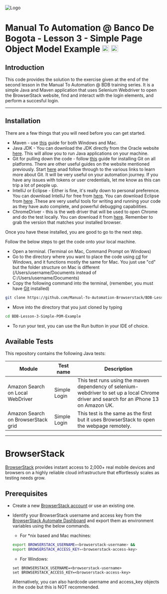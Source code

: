 ![Logo](https://www.browserstack.com/images/static/header-logo.jpg)

# Manual To Automation @ Banco De Bogota - Lesson 3 - Simple Page Object Model Example <a href="https://nodejs.org/en/"><img src="https://brandslogos.com/wp-content/uploads/thumbs/java-logo-vector-1.svg" alt="nodejs" height="22" /></a> <a href="https://nodejs.org/en/"><img src="https://upload.wikimedia.org/wikipedia/commons/thumb/5/52/Apache_Maven_logo.svg/1200px-Apache_Maven_logo.svg.png" alt="nodejs" height="22" /></a>

## Introduction

This code provides the solution to the exercise given at the end of the second lesson in the Manual To Automation @ BDB training series. It is a simple Java and Maven application that uses Selenium Webdriver to open the BrowserStack website, find and interact with the login elements, and perform a succesful login.

---

## Installation

There are a few things that you will need before you can get started.

* Maven - use [this](https://maven.apache.org/install.html) guide for both Windows and Mac.
* Java JDK - You can download the JDK directly from the Oracle website [here](https://www.oracle.com/java/technologies/downloads/). This will allow you to run Java applications on your machine.
* Git for pulling down the code - follow [this]() guide for installing Git on all platforms. There are other useful guides on the website mentioned previously. Start [here](https://github.com/git-guides) anad follow through to the various links to learn more about Git. It will be very useful on your automation journey. If you have any issues with tokens or user credentials, let me know as this can trip a lot of people up.
* IntelliJ or Eclipse - Either is fine, it's really down to personal preference. You can download IntelliJ for free from [here](https://www.jetbrains.com/idea/download/). You can download Eclipse from [here](https://www.eclipse.org/downloads/) .These are very useful tools for writing and running your code as they have auto complete, and powerful debugging capabilities.
* ChromeDriver - this is the web driver that will be used to open Chrome and do the test locally. You can download it from [here](https://chromedriver.chromium.org/downloads). Remember to grab the version that matches your installed browser.

Once you have these installed, you are good to go to the next step.

Follow the below steps to get the code onto your local machine.

* Open a terminal. (Terminal on Mac, Command Prompt on Windows)
* Go to the directory where you want to place the code using [cd](https://docs.microsoft.com/en-us/windows-server/administration/windows-commands/cd) for Windows, and it functions mostly the same for Mac. You just use "cd" but the folder structure on Mac is different (/Users/username/Documents instead of C:/Users/username/Documents)
* Copy the following command into the terminal, (remember, you must have [Git](https://git-scm.com/downloads) installed)
```sh
git clone https://github.com/Manual-To-Automation-Browserstack/BDB-Lesson-3-Simple-POM-Example.git.
```
* Move into the directory that you just cloned by typing
```sh
cd BDB-Lesson-3-Simple-POM-Example
```
* To run your test, you can use the Run button in your IDE of choice.

## Available Tests

This repository contains the following Java tests:

| Module                             | Test name    | Description                                                                                                                               |
|------------------------------------|--------------|-------------------------------------------------------------------------------------------------------------------------------------------|
| Amazon Search on Local WebDriver   | Simple Login | This test runs using the maven dependency of selenium-webdriver to set up a local Chrome driver and search for an iPhone 13 on Amazon UK. |
| Amazon Search on BrowserStack grid | Simple Login | This test is the same as the first but it uses BrowserStack to open the webpage remotely.                                                 |
  
---

# BrowserStack

[BrowserStack](https://browserstack.com) provides instant access to 2,000+ real mobile devices and browsers on a highly reliable cloud infrastructure that effortlessly scales as testing needs grow.

## Prerequisites

- Create a new [BrowserStack account](https://www.browserstack.com/users/sign_up) or use an existing one.
- Identify your BrowserStack username and access key from the [BrowserStack Automate Dashboard](https://automate.browserstack.com/) and export them as environment variables using the below commands.

    - For \*nix based and Mac machines:

  ```sh
  export BROWSERSTACK_USERNAME=<browserstack-username> &&
  export BROWSERSTACK_ACCESS_KEY=<browserstack-access-key>
  ```

    - For Windows:

  ```shell
  set BROWSERSTACK_USERNAME=<browserstack-username>
  set BROWSERSTACK_ACCESS_KEY=<browserstack-access-key>
  ```

  Alternatively, you can also hardcode username and access_key objects in the code but this is NOT recommended.
